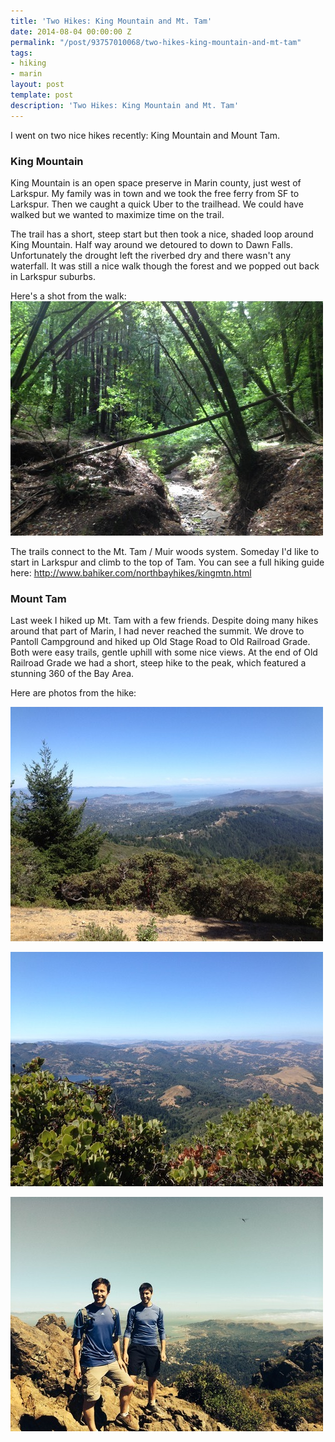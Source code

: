 ```yaml
---
title: 'Two Hikes: King Mountain and Mt. Tam'
date: 2014-08-04 00:00:00 Z
permalink: "/post/93757010068/two-hikes-king-mountain-and-mt-tam"
tags:
- hiking
- marin
layout: post
template: post
description: 'Two Hikes: King Mountain and Mt. Tam'
---
```


I went on two nice hikes recently: King Mountain and Mount Tam.

### King Mountain

King Mountain is an open space preserve in Marin county, just west of Larkspur. My family was in town and we took the free ferry from SF to Larkspur. Then we caught a quick Uber to the trailhead. We could have walked but we wanted to maximize time on the trail.

The trail has a short, steep start but then took a nice, shaded loop around King Mountain. Half way around we detoured to down to Dawn Falls. Unfortunately the drought left the riverbed dry and there wasn't any waterfall. It was still a nice walk though the forest and we popped out back in Larkspur suburbs.

Here's a shot from the walk:
![](/images/0bcbd72feb895f69049c81da2476fc25de6716860260069b7f53d0da7f21896b.jpg)

The trails connect to the Mt. Tam / Muir woods system. Someday I'd like to start in Larkspur and climb to the top of Tam. You can see a full hiking guide here: http://www.bahiker.com/northbayhikes/kingmtn.html

### Mount Tam

Last week I hiked up Mt. Tam with a few friends. Despite doing many hikes around that part of Marin, I had never reached the summit. We drove to Pantoll Campground and hiked up Old Stage Road to Old Railroad Grade. Both were easy trails, gentle uphill with some nice views. At the end of Old Railroad Grade we had a short, steep hike to the peak, which featured a stunning 360 of the Bay Area.

Here are photos from the hike:

![](/images/b8eae7926cb08e24fd5a8cb1a742dee80493ec2a51d8bee5bd7a5abe38cb75ff.jpg)

![](/images/d09b8f17c5c4e292d7812bd31fae28a9ae5f23d8a3b71a499075af379f661985.jpg)

![](/images/59435d820f52a84f0e7d69a37ae4031d183ef961baf8b6a368cac5ee20072a74.jpg)